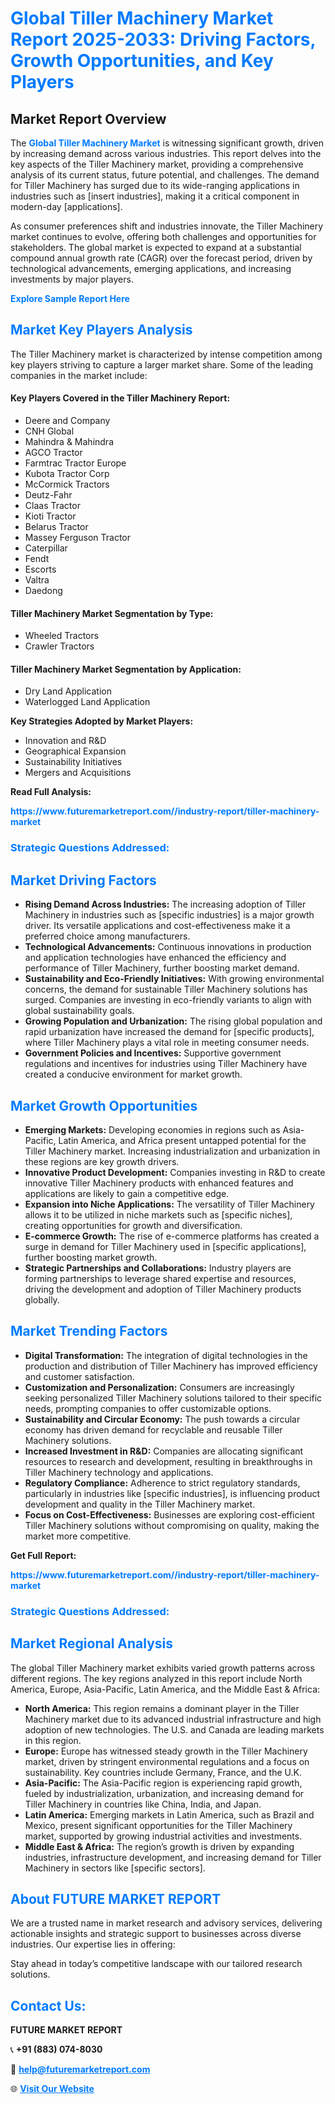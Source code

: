 <h1 style="color: #007BFF;">Global Tiller Machinery Market Report 2025-2033: Driving Factors, Growth Opportunities, and Key Players</h1>

<section id="overview">
<h2>Market Report Overview</h2>
<p>The <a href="https://www.futuremarketreport.com//industry-report/tiller-machinery-market" style="color: #007BFF; text-decoration: none;"><strong>Global Tiller Machinery Market</strong></a> is witnessing significant growth, driven by increasing demand across various industries. This report delves into the key aspects of the Tiller Machinery market, providing a comprehensive analysis of its current status, future potential, and challenges. The demand for Tiller Machinery has surged due to its wide-ranging applications in industries such as [insert industries], making it a critical component in modern-day [applications].</p>
<p>As consumer preferences shift and industries innovate, the Tiller Machinery market continues to evolve, offering both challenges and opportunities for stakeholders. The global market is expected to expand at a substantial compound annual growth rate (CAGR) over the forecast period, driven by technological advancements, emerging applications, and increasing investments by major players.</p>
</section>

<section id="overview">
<p><a href="https://www.futuremarketreport.com//request-sample/reportId=90792" style="color: #007BFF; text-decoration: none;"><strong>Explore Sample Report Here</strong></a></p>
</section>

<section id="key-players">
<h2 style="color: #007BFF;">Market Key Players Analysis</h2>
<p>The Tiller Machinery market is characterized by intense competition among key players striving to capture a larger market share. Some of the leading companies in the market include:</p>
<h4>Key Players Covered in the Tiller Machinery Report:</h4>
<ul><li>Deere and Company</li><li>CNH Global</li><li>Mahindra &amp; Mahindra</li><li>AGCO Tractor</li><li>Farmtrac Tractor Europe</li><li>Kubota Tractor Corp</li><li>McCormick Tractors</li><li>Deutz-Fahr</li><li>Claas Tractor</li><li>Kioti Tractor</li><li>Belarus Tractor</li><li>Massey Ferguson Tractor</li><li>Caterpillar</li><li>Fendt</li><li>Escorts</li><li>Valtra</li><li>Daedong</li></ul>
<h4>Tiller Machinery Market Segmentation by Type:</h4>
<ul><li>Wheeled Tractors</li><li>Crawler Tractors</li></ul>

<h4>Tiller Machinery Market Segmentation by Application:</h4>
<ul><li>Dry Land Application</li><li>Waterlogged Land Application</li></ul>
<p><strong>Key Strategies Adopted by Market Players:</strong></p>
<ul>
<li>Innovation and R&D</li>
<li>Geographical Expansion</li>
<li>Sustainability Initiatives</li>
<li>Mergers and Acquisitions</li>
</ul>
</section>

<section>
<p><strong>Read Full Analysis: </strong></p><a href="https://www.futuremarketreport.com//industry-report/tiller-machinery-market" style="color: #007BFF; text-decoration: none;"><strong>https://www.futuremarketreport.com//industry-report/tiller-machinery-market</strong></a>
<h3 style="color: #007BFF;">Strategic Questions Addressed:</h3>
</section>

<section id="driving-factors">
<h2 style="color: #007BFF;">Market Driving Factors</h2>
<ul>
<li><strong>Rising Demand Across Industries:</strong> The increasing adoption of Tiller Machinery in industries such as [specific industries] is a major growth driver. Its versatile applications and cost-effectiveness make it a preferred choice among manufacturers.</li>
<li><strong>Technological Advancements:</strong> Continuous innovations in production and application technologies have enhanced the efficiency and performance of Tiller Machinery, further boosting market demand.</li>
<li><strong>Sustainability and Eco-Friendly Initiatives:</strong> With growing environmental concerns, the demand for sustainable Tiller Machinery solutions has surged. Companies are investing in eco-friendly variants to align with global sustainability goals.</li>
<li><strong>Growing Population and Urbanization:</strong> The rising global population and rapid urbanization have increased the demand for [specific products], where Tiller Machinery plays a vital role in meeting consumer needs.</li>
<li><strong>Government Policies and Incentives:</strong> Supportive government regulations and incentives for industries using Tiller Machinery have created a conducive environment for market growth.</li>
</ul>
</section>

<section id="growth-opportunities">
<h2 style="color: #007BFF;">Market Growth Opportunities</h2>
<ul>
<li><strong>Emerging Markets:</strong> Developing economies in regions such as Asia-Pacific, Latin America, and Africa present untapped potential for the Tiller Machinery market. Increasing industrialization and urbanization in these regions are key growth drivers.</li>
<li><strong>Innovative Product Development:</strong> Companies investing in R&D to create innovative Tiller Machinery products with enhanced features and applications are likely to gain a competitive edge.</li>
<li><strong>Expansion into Niche Applications:</strong> The versatility of Tiller Machinery allows it to be utilized in niche markets such as [specific niches], creating opportunities for growth and diversification.</li>
<li><strong>E-commerce Growth:</strong> The rise of e-commerce platforms has created a surge in demand for Tiller Machinery used in [specific applications], further boosting market growth.</li>
<li><strong>Strategic Partnerships and Collaborations:</strong> Industry players are forming partnerships to leverage shared expertise and resources, driving the development and adoption of Tiller Machinery products globally.</li>
</ul>
</section>

<section id="trending-factors">
<h2 style="color: #007BFF;">Market Trending Factors</h2>
<ul>
<li><strong>Digital Transformation:</strong> The integration of digital technologies in the production and distribution of Tiller Machinery has improved efficiency and customer satisfaction.</li>
<li><strong>Customization and Personalization:</strong> Consumers are increasingly seeking personalized Tiller Machinery solutions tailored to their specific needs, prompting companies to offer customizable options.</li>
<li><strong>Sustainability and Circular Economy:</strong> The push towards a circular economy has driven demand for recyclable and reusable Tiller Machinery solutions.</li>
<li><strong>Increased Investment in R&D:</strong> Companies are allocating significant resources to research and development, resulting in breakthroughs in Tiller Machinery technology and applications.</li>
<li><strong>Regulatory Compliance:</strong> Adherence to strict regulatory standards, particularly in industries like [specific industries], is influencing product development and quality in the Tiller Machinery market.</li>
<li><strong>Focus on Cost-Effectiveness:</strong> Businesses are exploring cost-efficient Tiller Machinery solutions without compromising on quality, making the market more competitive.</li>
</ul>
</section>

<section>
<p><strong>Get Full Report: </strong></p><a href="https://www.futuremarketreport.com//industry-report/tiller-machinery-market" style="color: #007BFF; text-decoration: none;"><strong>https://www.futuremarketreport.com//industry-report/tiller-machinery-market</strong></a>
<h3 style="color: #007BFF;">Strategic Questions Addressed:</h3>
</section>


<section id="regional-analysis">
<h2 style="color: #007BFF;">Market Regional Analysis</h2>
<p>The global Tiller Machinery market exhibits varied growth patterns across different regions. The key regions analyzed in this report include North America, Europe, Asia-Pacific, Latin America, and the Middle East & Africa:</p>
<ul>
<li><strong>North America:</strong> This region remains a dominant player in the Tiller Machinery market due to its advanced industrial infrastructure and high adoption of new technologies. The U.S. and Canada are leading markets in this region.</li>
<li><strong>Europe:</strong> Europe has witnessed steady growth in the Tiller Machinery market, driven by stringent environmental regulations and a focus on sustainability. Key countries include Germany, France, and the U.K.</li>
<li><strong>Asia-Pacific:</strong> The Asia-Pacific region is experiencing rapid growth, fueled by industrialization, urbanization, and increasing demand for Tiller Machinery in countries like China, India, and Japan.</li>
<li><strong>Latin America:</strong> Emerging markets in Latin America, such as Brazil and Mexico, present significant opportunities for the Tiller Machinery market, supported by growing industrial activities and investments.</li>
<li><strong>Middle East & Africa:</strong> The region’s growth is driven by expanding industries, infrastructure development, and increasing demand for Tiller Machinery in sectors like [specific sectors].</li>
</ul>
</section>

<footer>
<h2 style="color: #007BFF;">About FUTURE MARKET REPORT</h2>
<p>We are a trusted name in market research and advisory services, delivering actionable insights and strategic support to businesses across diverse industries. Our expertise lies in offering:</p>

<p>Stay ahead in today’s competitive landscape with our tailored research solutions.</p>

<h2 style="color: #007BFF;">Contact Us:</h2>
<p><strong>FUTURE MARKET REPORT</strong></p>
<p>📞 <strong>+91 (883) 074-8030</strong></p>
<p>📧 <strong><a href="mailto:help@futuremarketreport.com" style="color: #007BFF;">help@futuremarketreport.com</a></strong></p>
<p>🌐 <strong><a href="https://www.futuremarketreport.com/" style="color: #007BFF;">Visit Our Website</a></strong></p>
</footer>